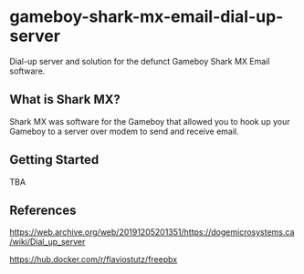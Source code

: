 # gameboy-shark-mx-email-dial-up-server

Dial-up server and solution for the defunct Gameboy Shark MX Email software.

## What is Shark MX?

Shark MX was software for the Gameboy that allowed you to hook up your Gameboy to a server over modem to send and receive email.

## Getting Started

TBA

## References

https://web.archive.org/web/20191205201351/https://dogemicrosystems.ca/wiki/Dial_up_server

https://hub.docker.com/r/flaviostutz/freepbx
